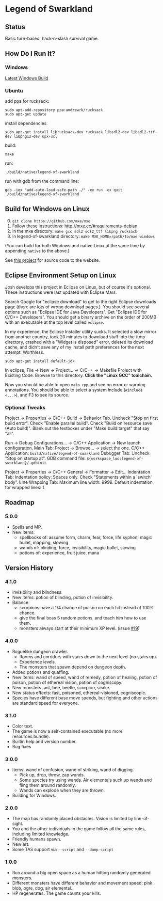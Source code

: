 # Legend of Swarkland

## Status

Basic turn-based, hack-n-slash survival game.

## How Do I Run It?

### Windows

[Latest Windows Build](http://superjoe.s3.amazonaws.com/temp/legend-of-swarkland.html)

### Ubuntu

add ppa for rucksack:

```
sudo apt-add-repository ppa:andrewrk/rucksack
sudo apt-get update
```

install dependencies:

```
sudo apt-get install librucksack-dev rucksack libsdl2-dev libsdl2-ttf-dev libpng12-dev upx-ucl
```

build:

```
make
```

run:

```
./build/native/legend-of-swarkland
```

run with gdb from the command line:

```
gdb -iex "add-auto-load-safe-path ./" -ex run -ex quit ./build/native/legend-of-swarkland
```

## Build for Windows on Linux

 0. `git clone https://github.com/mxe/mxe`
 0. Follow these instructions: http://mxe.cc/#requirements-debian
 0. In the mxe directory: `make gcc sdl2 sdl2_ttf libpng rucksack`
 0. In legend-of-swarkland directory: `make MXE_HOME=/path/to/mxe windows`

(You can build for both Windows and native Linux at the same time by appending `native` to the above.)

See [this project](https://github.com/thejoshwolfe/www.legend-of-swarkland) for
source code to the website.

## Eclipse Environment Setup on Linux

Josh develops this project in Eclipse on Linux, but of course it's optional.
These instructions were last updated with Eclipse Mars.

Search Google for "eclipse download" to get to the right Eclipse downloads page (there are lots of wrong download pages.).
You should see several options such as "Eclipse IDE for Java Developers".
Get "Eclipse IDE for C/C++ Developers".
You should get a binary archive on the order of 200MB with an executable at the top level called `eclipse`.

In my experience, the Eclipse Installer utility sucks.
It selected a slow mirror from another country,
took 20 minutes to download stuff into the /tmp directory,
crashed with a "Widget is disposed" error,
deleted its download cache,
and didn't save any of my install path preferences for the next attempt.
Worthless.

```
sudo apt-get install default-jdk
```

In eclipse, File -> New -> Project... -> C/C++ -> Makefile Project with Existing Code.
Browse to this directory.
**Click the "Linux GCC" toolchain.**

Now you should be able to open `main.cpp` and see no error or warning annotations.
You should be able to select a system include (`#include <...>`), and F3 to see its source.

### Optional Tweaks

Project -> Properties -> C/C++ Build -> Behavior Tab.
Uncheck "Stop on first build error".
Check "Enable parallel build".
Check "Build on resource save (Auto build)".
Blank out the textboxes under "Make build target" that say "all".

Run -> Debug Configurations... -> C/C++ Application -> New launch configuration.
Main Tab: Project -> Browse... -> select the one.
C/C++ Application: `build/native/legend-of-swarkland`
Debugger Tab: Uncheck "Stop on startup at".
GDB command file: `${workspace_loc:legend-of-swarkland}/.gdbinit`

Project -> Properties -> C/C++ General -> Formatter -> Edit...
Indentation Tab: Indentation policy: Spaces only.
Check "Statements within a 'switch' body".
Line Wrapping Tab: Maximum line width: 9999.
Default indentation for wrapped lines: 1.

## Roadmap

### 5.0.0

 * Spells and MP.
 * New items:
   * spellbooks of: assume form, charm, fear, force, life syphon, magic bullet, mapping, slowing
   * wands of: blinding, force, invisibility, magic bullet, slowing
   * potions of: experience, fruit juice, mana

## Version History

### 4.1.0

 * Invisibility and blindness.
 * New items: potion of blinding, potion of invisibility.
 * Balance:
   * scorpions have a 1/4 chance of poison on each hit instead of 100% chance.
   * give the final boss 5 random potions, and teach him how to use them.
   * monsters always start at their minimum XP level. (issue [#19](https://github.com/thejoshwolfe/legend-of-swarkland/issues/19))

### 4.0.0

 * Roguelike dungeon crawler.
   * Rooms and corridors with stairs down to the next level (no stairs up).
   * Experience levels.
   * The monsters that spawn depend on dungeon depth.
 * Added potions and quaffing.
 * New items: wand of speed, wand of remedy, potion of healing, potion of poison, potion of ethereal vision, potion of cogniscopy.
 * New monsters: ant, bee, beetle, scorpion, snake.
 * New status effects: fast, poisoned, ethereal-visioned, cogniscopic.
 * Species have different base move speeds, but fighting and other actions are standard speed for everyone.

### 3.1.0

 * Color text.
 * The game is now a self-contained executable (no more resources.bundle).
 * Builtin help and version number.
 * Bug fixes

### 3.0.0

 * Items: wand of confusion, wand of striking, wand of digging.
   * Pick up, drop, throw, zap wands.
   * Some species try using wands. Air elementals suck up wands and fling them around randomly.
   * Wands can explode when they are thrown.
 * Building for Windows.

### 2.0.0

 * The map has randomly placed obstacles.
   Vision is limited by line-of-sight.
 * You and the other individuals in the game follow all the same rules, including limited knowledge.
 * Friendly humans spawn.
 * New art.
 * Some TAS support via `--script` and `--dump-script`

### 1.0.0

 * Run around a big open space as a human hitting randomly generated monsters.
 * Different monsters have different behavior and movement speed: pink blob, ogre, dog, air elemental.
 * HP regenerates.
   The game counts your kills.
